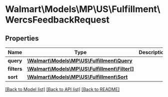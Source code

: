 # Walmart\Models\MP\US\Fulfillment\WercsFeedbackRequest

## Properties

Name | Type | Description | Notes
------------ | ------------- | ------------- | -------------
**query** | [**\Walmart\Models\MP\US\Fulfillment\Query**](Query.md) |  | [optional]
**filters** | [**\Walmart\Models\MP\US\Fulfillment\Filter[]**](Filter.md) |  | [optional]
**sort** | [**\Walmart\Models\MP\US\Fulfillment\Sort**](Sort.md) |  | [optional]


[[Back to Model list]](./) [[Back to API list]](../../../../../README.md#supported-apis) [[Back to README]](../../../../../README.md)
